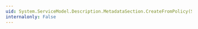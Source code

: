 ```yaml
---
uid: System.ServiceModel.Description.MetadataSection.CreateFromPolicy(System.Xml.XmlElement,System.String)
internalonly: False
---
```

